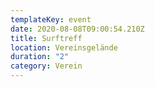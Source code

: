 ```yaml
---
templateKey: event
date: 2020-08-08T09:00:54.210Z
title: Surftreff
location: Vereinsgelände
duration: "2"
category: Verein
---
```

